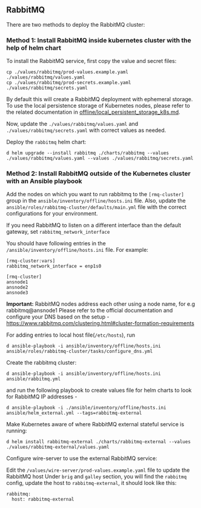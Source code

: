 ## RabbitMQ

There are two methods to deploy the RabbitMQ cluster:

### Method 1: Install RabbitMQ inside kubernetes cluster with the help of helm chart

To install the RabbitMQ service, first copy the value and secret files:
```
cp ./values/rabbitmq/prod-values.example.yaml ./values/rabbitmq/values.yaml
cp ./values/rabbitmq/prod-secrets.example.yaml ./values/rabbitmq/secrets.yaml
```
By default this will create a RabbitMQ deployment with ephemeral storage. To use the local persistence storage of Kubernetes nodes, please refer to the related documentation in [offline/local_persistent_storage_k8s.md](./local_persistent_storage_k8s.md).

Now, update the `./values/rabbitmq/values.yaml` and `./values/rabbitmq/secrets.yaml` with correct values as needed.

Deploy the `rabbitmq` helm chart:
```
d helm upgrade --install rabbitmq ./charts/rabbitmq --values ./values/rabbitmq/values.yaml --values ./values/rabbitmq/secrets.yaml
```

### Method 2: Install RabbitMQ outside of the Kubernetes cluster with an Ansible playbook

Add the nodes on which you want to run rabbitmq to the `[rmq-cluster]` group in the `ansible/inventory/offline/hosts.ini` file. Also, update the `ansible/roles/rabbitmq-cluster/defaults/main.yml` file with the correct configurations for your environment.

If you need RabbitMQ to listen on a different interface than the default gateway, set `rabbitmq_network_interface`

You should have following entries in the `/ansible/inventory/offline/hosts.ini` file. For example:
```
[rmq-cluster:vars]
rabbitmq_network_interface = enp1s0

[rmq-cluster]
ansnode1
ansnode2
ansnode3
```

**Important:** RabbitMQ nodes address each other using a node name, for e.g rabbitmq@ansnode1
Please refer to the official documentation and configure your DNS based on the setup - https://www.rabbitmq.com/clustering.html#cluster-formation-requirements


For adding entries to local host file(`/etc/hosts`), run
```
d ansible-playbook -i ansible/inventory/offline/hosts.ini ansible/roles/rabbitmq-cluster/tasks/configure_dns.yml
```

Create the rabbitmq cluster:

``` 
d ansible-playbook -i ansible/inventory/offline/hosts.ini ansible/rabbitmq.yml
```

and run the following playbook to create values file for helm charts to look for RabbitMQ IP addresses -

```
d ansible-playbook -i ./ansible/inventory/offline/hosts.ini ansible/helm_external.yml --tags=rabbitmq-external
```

Make Kubernetes aware of where RabbitMQ external stateful service is running:
```
d helm install rabbitmq-external ./charts/rabbitmq-external --values ./values/rabbitmq-external/values.yaml
```

Configure wire-server to use the external RabbitMQ service:

Edit the `/values/wire-server/prod-values.example.yaml` file to update the RabbitMQ host
Under `brig` and `galley` section, you will find the `rabbitmq` config, update the host to `rabbitmq-external`, it should look like this:
```
rabbitmq:
  host: rabbitmq-external
``` 
